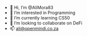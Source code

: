 - 👋 Hi, I’m @AliMora83
- 👀 I’m interested in Programming
- 🌱 I’m currently learning CS50
- 💞️ I’m looking to collaborate on DeFi
- 📫 ali@openmindi.co.za

<!---
AliMora83 is a ✨ special ✨ repository because its `README.md` (this file) appears on your GitHub profile.
You can click the Preview link to take a look at your changes.
--->
